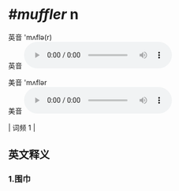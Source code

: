 # ***\#muffler*** n
英音 'mʌflə(r)  
英音
<audio src="./media/muffler1.aac" controls="controls"></audio>

美音 'mʌflər  
美音
<audio src="./media/muffler2.aac" controls="controls"></audio>



| 词频 1 |  

英文释义
---
### 1.**围巾**  


